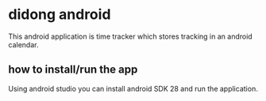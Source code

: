 # didong android
This android application is time tracker which stores tracking in an android calendar.

## how to install/run the app
Using android studio you can install android SDK 28 and run the application.

